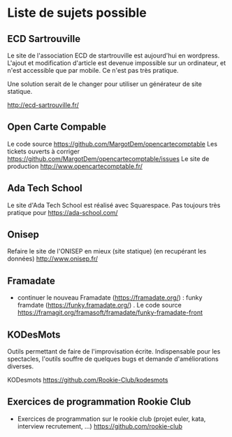 # Liste de sujets possible

## ECD Sartrouville

Le site de l'association ECD de startrouville est aujourd'hui en wordpress. L'ajout et modification d'article est devenue impossible sur un ordinateur, et n'est accessible que par mobile. Ce n'est pas très pratique.

Une solution serait de le changer pour utiliser un générateur de site statique.

http://ecd-sartrouville.fr/

## Open Carte Compable

Le code source https://github.com/MargotDem/opencartecomptable
Les tickets ouverts à corriger https://github.com/MargotDem/opencartecomptable/issues
Le site de production http://www.opencartecomptable.fr/


## Ada Tech School

Le site d'Ada Tech School est réalisé avec Squarespace. Pas toujours très pratique pour https://ada-school.com/


## Onisep

Refaire le site de l'ONISEP en mieux (site statique) (en recupérant les données) http://www.onisep.fr/


## Framadate

- continuer le nouveau Framadate (https://framadate.org/) : funky framdate (https://funky.framadate.org/) . Le code source https://framagit.org/framasoft/framadate/funky-framadate-front


## KODesMots

Outils permettant de faire de l'improvisation écrite. Indispensable pour les spectacles, l'outils souffre de quelques bugs et demande d'améliorations diverses.

KODesmots https://github.com/Rookie-Club/kodesmots


## Exercices de programmation Rookie Club

- Exercices de programmation sur le rookie club (projet euler, kata, interview recrutement, ...) https://github.com/rookie-club



